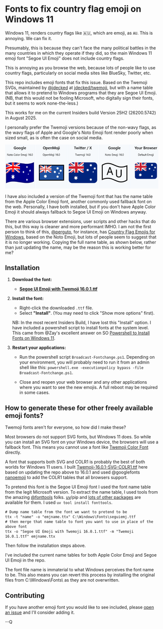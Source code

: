 # Fonts to fix country flag emoji on Windows 11

Windows 11, renders country flags like 🇦🇺, which are emoji, as `AU`. This is annoying. We can fix it.

Presumably, this is because they can't face the many political battles in the many countries in which they operate if they did, so the main Windows 11 emoji font "Segoe UI Emoji" does not include country flags.

This is annoying as you browse the web, because lots of people like to use country flags, particularly on social media sites like BlueSky, Twitter, etc.

This repo includes emoji fonts that fix this issue. Based on the Twemoji SVGs, maintained by [@jdecked](https://github.com/jdecked) at [jdecked/twemoji](https://github.com/jdecked/twemoji), but with a name table that allows it to pretend to Windows programs that they are Segoe UI Emoji. (NB, that this would not be fooling Microsoft, who digitally sign their fonts, but it seems to work none-the-less.)

This works for me on the current Insiders build Version 25H2 (26200.5742) in August 2025.

I personally prefer the Twemoji versions because of the non-wavy flags, as the wavy flags of Apple and Google's Noto Emoji font render poorly when sized small, as is often the case on social media.

![Wavy or not?](<./Emoji Styles.png>)

I have also included a version of the Twemoji font that has the name table from the Apple Color Emoji font, another commonly used fallback font on the web. Personally, I have both installed, but if you don't have Apple Color Emoji it should always fallback to Segoe UI Emoji on Windows anyway.

There are various browser extensions, user scripts and other hacks that do this, but this way is cleaner and more performant IMHO. I am not the first person to think of this, [@perguto](https://github.com/perguto), for instance, has [Country Flag Emojis for Windows](https://github.com/perguto/Country-Flag-Emojis-for-Windows), based on the Noto Emoji, but lots of people seem to suggest that it is no longer working. Copying the full name table, as shown below, rather than just updating the name, may be the reason this is working better for me?

## Installation

1.  **Download the font:**
    *   [**Segoe UI Emoji with Twemoji 16.0.1.ttf**](https://github.com/quarrel/broken-flag-emojis-win11-twemoji/raw/refs/heads/main/Segoe%20UI%20Emoji%20with%20Twemoji%2016.0.1.ttf)

2.  **Install the font:**
    *   Right-click the downloaded `.ttf` file.
    *   Select **"Install"**. (You may need to click "Show more options" first).
    
    NB: In the most recent Insiders Build, I have lost this "Install" option. I have included a powershell script to install fonts at the system level. This came from @Zay's excellent answer on SO [Powershell to Install Fonts on Windows 11](https://stackoverflow.com/questions/77829662/a-powershell-script-to-install-fonts-on-windows-11).

3.  **Restart your applications:**
    *   Run the powershell script `Broadcast-Fontchange.ps1`. Depending on your environment, you will probably need to run it from an admin shell like this: `powershell.exe -executionpolicy bypass -file Broadcast-Fontchange.ps1`.

    *   Close and reopen your web browser and any other applications where you want to see the new emojis. A full reboot may be required in some cases.

## How to generate these for other freely available emoji fonts?

Twemoji fonts aren't for everyone, so how did I make these?

Most browsers do not support SVG fonts, but Windows 11 does. So while you can install an SVG font on your Windows device, the browsers will use a fallback font. This means you cannot use a font like [Twemoji Color Font](https://github.com/13rac1/twemoji-color-font) directly.

A font that supports both SVG and COLR1 is probably the best of both worlds for Windows 11 users. I built [Twemoji-16.0.1-SVG-COLR1.ttf](./Twemoji-16.0.1-SVG-COLR1.ttf) here based on updating the repo above to 16.0.1 and used @googlefonts [nanoemoji](https://github.com/googlefonts/nanoemoji) to add the COLR1 tables that all browsers support.

To pretend this font is the Segoe UI Emoji font I used the font name table from the legit Microsoft version. To extract the name table, I used tools from the amazing [@fonttools](https://github.com/fonttools) folks. [uv](https://docs.astral.sh/uv/getting-started/installation/)/pip and [lots of other packages](https://github.com/fonttools/fonttools?tab=readme-ov-file#installation) are available for them. I used `uv tool install fonttools`.

```
# Dump name table from the font we want to pretend to be
ttx -t "name" -o "emjname.ttx" C:\Windows\Fonts\seguiemj.ttf
# then merge that name table to font you want to use in place of the above font
ttx -o "Segoe UI Emoji with Twemoji 16.0.1.ttf" -m "Twemoji 16.0.1.ttf" emjname.ttx
```

Then follow the installation steps above.

I've included the current name tables for both Apple Color Emoji and Segoe UI Emoji in the repo.

The font file name is immaterial to what Windows perceives the font name to be. This also means you can revert this process by installing the original files from C:\Windows\Fonts\ as they are not overwritten.

## Contributing

If you have another emoji font you would like to see included, please [open an issue](https://github.com/quarrel/ColourFlagEmojis/issues/new) and I'll consider adding it.


--Q
